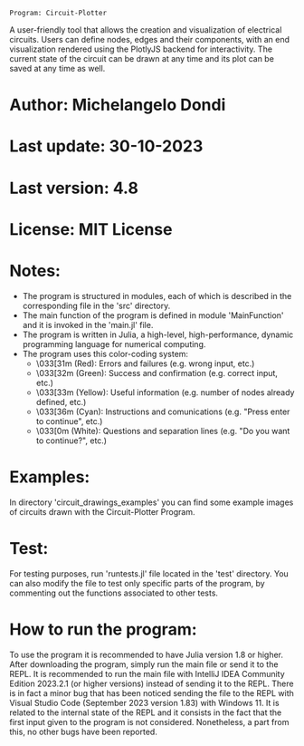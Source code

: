     Program: Circuit-Plotter

A user-friendly tool that allows the creation and visualization of electrical circuits.
Users can define nodes, edges and their components, with an end visualization rendered using the PlotlyJS backend for interactivity.
The current state of the circuit can be drawn at any time and its plot can be saved at any time as well.

# Author: Michelangelo Dondi

# Last update: 30-10-2023

# Last version: 4.8

# License: MIT License

# Notes:

- The program is structured in modules, each of which is described in the corresponding file in the 'src' directory.
- The main function of the program is defined in module 'MainFunction' and it is invoked in the 'main.jl' file.
- The program is written in Julia, a high-level, high-performance, dynamic programming language for numerical computing.
- The program uses this color-coding system:
    - \033[31m (Red):     Errors and failures (e.g. wrong input, etc.) 
    - \033[32m (Green):   Success and confirmation (e.g. correct input, etc.)
    - \033[33m (Yellow):  Useful information (e.g. number of nodes already defined, etc.)
    - \033[36m (Cyan):    Instructions and comunications (e.g. "Press enter to continue", etc.)
    - \033[0m  (White):   Questions and separation lines (e.g. "Do you want to continue?", etc.)

# Examples:

In directory 'circuit_drawings_examples' you can find some example images of circuits drawn with the Circuit-Plotter Program.

# Test:

For testing purposes, run 'runtests.jl' file located in the 'test' directory. You can also modify the file to test only specific parts of the     program, by commenting out the functions associated to other tests.

# How to run the program:

To use the program it is recommended to have Julia version 1.8 or higher. After downloading the program, simply run the main file or send it to the REPL. It is recommended to run the main file with IntelliJ IDEA Community Edition 2023.2.1 (or higher versions) instead of sending it to the REPL. There is in fact a minor bug that has been noticed sending the file to the REPL with Visual Studio Code (September 2023 version 1.83) with Windows 11. It is related to the internal state of the REPL and it consists in the fact that the first input given to the program is not considered. Nonetheless, a part from this, no other bugs have been reported.
